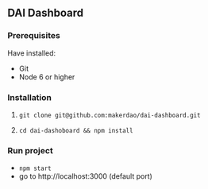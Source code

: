 ## DAI Dashboard

### Prerequisites

Have installed:

- Git
- Node 6 or higher

### Installation

1) `git clone git@github.com:makerdao/dai-dashboard.git`

2) `cd dai-dashoboard && npm install`

### Run project

- `npm start`
- go to http://localhost:3000 (default port)